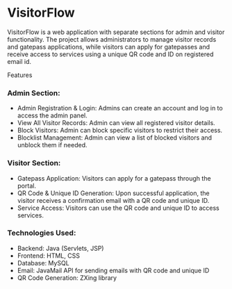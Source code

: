 # VisitorFlow
VisitorFlow is a web application with separate sections for admin and visitor functionality. The project allows administrators to manage visitor records and gatepass applications, while visitors can apply for gatepasses and receive access to services using a unique QR code and ID on registered email id.

Features

### Admin Section:  

* Admin Registration & Login:
  Admins can create an account and log in to access the admin panel.
* View All Visitor Records:
  Admin can view all registered visitor details.
* Block Visitors:
  Admin can block specific visitors to restrict their access.
* Blocklist Management:
  Admin can view a list of blocked visitors and unblock them if needed.


### Visitor Section:

* Gatepass Application:
 Visitors can apply for a gatepass through the portal.
* QR Code & Unique ID Generation:
 Upon successful application, the visitor receives a confirmation email with a QR code and unique ID.
* Service Access:
 Visitors can use the QR code and unique ID to access services.

### Technologies Used:

* Backend: Java (Servlets, JSP)
* Frontend: HTML, CSS
* Database: MySQL
* Email: JavaMail API for sending emails with QR code and unique ID
* QR Code Generation: ZXing library
